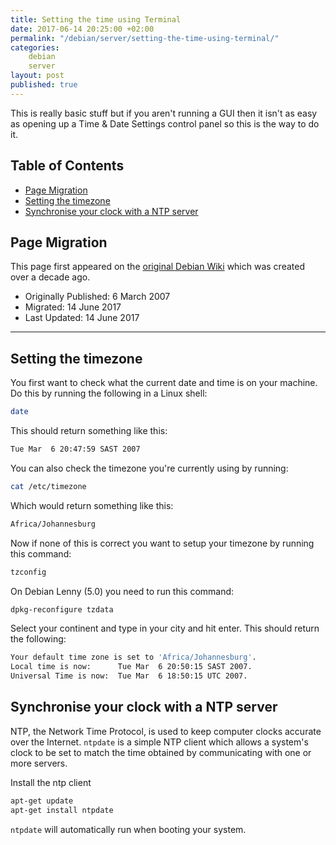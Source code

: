 ```yaml
---
title: Setting the time using Terminal
date: 2017-06-14 20:25:00 +02:00
permalink: "/debian/server/setting-the-time-using-terminal/"
categories:
    debian
    server
layout: post
published: true
---
```


This is really basic stuff but if you aren't running a GUI then it isn't as easy as opening up a Time & Date Settings control panel so this is the way to do it.

## Table of Contents
<!-- MarkdownTOC -->

- [Page Migration](#page-migration)
- [Setting the timezone](#setting-the-timezone)
- [Synchronise your clock with a NTP server](#synchronise-your-clock-with-a-ntp-server)

<!-- /MarkdownTOC -->

## Page Migration
This page first appeared on the [original Debian Wiki][history] which was created over a decade ago.

 - Originally Published: 6 March 2007
 - Migrated: 14 June 2017
 - Last Updated: 14 June 2017

---

## Setting the timezone
You first want to check what the current date and time is on your machine. Do this by running the following in a Linux shell:
```bash
date
```
This should return something like this:
```bash
Tue Mar  6 20:47:59 SAST 2007
```
You can also check the timezone you're currently using by running:
```bash
cat /etc/timezone
```
Which would return something like this:
```bash
Africa/Johannesburg
```
Now if none of this is correct you want to setup your timezone by running this command:
```bash
tzconfig
```
On Debian Lenny (5.0) you need to run this command:
```bash
dpkg-reconfigure tzdata
```
Select your continent and type in your city and hit enter. This should return the following:
```bash
Your default time zone is set to 'Africa/Johannesburg'.
Local time is now:      Tue Mar  6 20:50:15 SAST 2007.
Universal Time is now:  Tue Mar  6 18:50:15 UTC 2007.
```
## Synchronise your clock with a NTP server
NTP, the Network Time Protocol, is used to keep computer clocks accurate over the Internet. `ntpdate` is a simple NTP client which allows a system's clock to be set to match the time obtained by communicating with one or more servers.

Install the ntp client
```bash
apt-get update
apt-get install ntpdate
```
`ntpdate` will automatically run when booting your system.

[history]: /howto-history/

